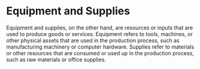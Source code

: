 # Equipment and Supplies

Equipment and supplies, on the other hand, are resources or inputs that are used to produce goods or services. Equipment refers to tools, machines, or other physical assets that are used in the production process, such as manufacturing machinery or computer hardware. Supplies refer to materials or other resources that are consumed or used up in the production process, such as raw materials or office supplies.